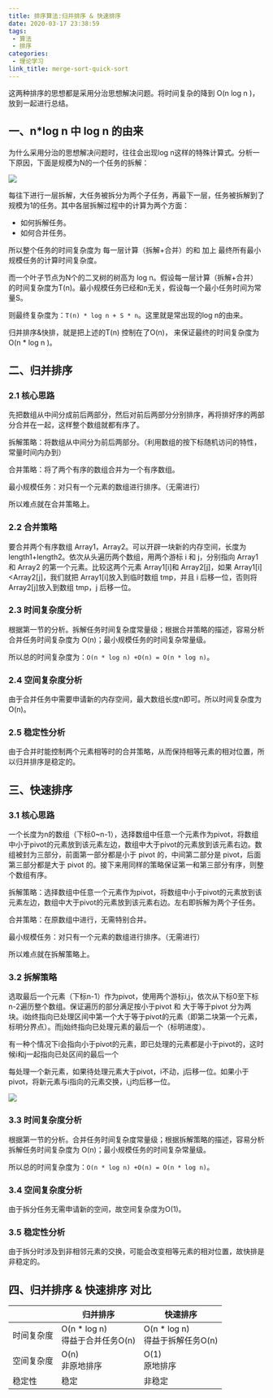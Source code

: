 ```yaml
---
title: 排序算法:归并排序 & 快速排序
date: 2020-03-17 23:38:59
tags: 
 - 算法
 - 排序
categories: 
 - 理论学习
link_title: merge-sort-quick-sort
---
```

这两种排序的思想都是采用分治思想解决问题。将时间复杂的降到 O(n log n )，放到一起进行总结。

## 一、n*log n 中 log n 的由来
为什么采用分治的思想解决问题时，往往会出现log n这样的特殊计算式。分析一下原因，下面是规模为N的一个任务的拆解：
<!-- more -->
![](https://stonerivers.oss-cn-beijing.aliyuncs.com/9X56AEKY8HPTSPI1FOIV.png)

每往下进行一层拆解，大任务被拆分为两个子任务，再最下一层，任务被拆解到了规模为1的任务。其中各层拆解过程中的计算为两个方面：

- 如何拆解任务。
- 如何合并任务。

所以整个任务的时间复杂度为 每一层计算（拆解+合并）的和 加上 最终所有最小规模任务的计算时间复杂度。

而一个叶子节点为N个的二叉树的树高为 log n。假设每一层计算（拆解+合并）的时间复杂度为T(n)。最小规模任务已经和n无关，假设每一个最小任务时间为常量S。

则最终复杂度为：``T(n) * log n + S * n``。这里就是常出现的log n的由来。

归并排序&快排，就是把上述的T(n) 控制在了O(n)， 来保证最终的时间复杂度为  O(n * log n )。

## 二、归并排序

### 2.1 核心思路

先把数组从中间分成前后两部分，然后对前后两部分分别排序，再将排好序的两部分合并在一起，这样整个数组就都有序了。

拆解策略：将数组从中间分为前后两部分。（利用数组的按下标随机访问的特性，常量时间内办到）

合并策略：将了两个有序的数组合并为一个有序数组。

最小规模任务：对只有一个元素的数组进行排序。（无需进行）

所以难点就在合并策略上。

### 2.2 合并策略

要合并两个有序数组 Array1，Array2。可以开辟一块新的内存空间，长度为length1+length2。依次从头遍历两个数组，用两个游标 i 和 j，分别指向 Array1和 Array2 的第一个元素。比较这两个元素 Array1[i]和 Array2[j]，如果 Array1[i]<Array2[j]，我们就把 Array1[i]放入到临时数组 tmp，并且 i 后移一位，否则将 Array2[j]放入到数组 tmp，j 后移一位。

### 2.3 时间复杂度分析

根据第一节的分析。拆解任务时间复杂度常量级；根据合并策略的描述，容易分析合并任务时间复杂度为 O(n)；最小规模任务的时间复杂常量级。

所以总的时间复杂度为：``O(n * log n) +O(n) = O(n * log n)``。

### 2.4 空间复杂度分析

由于合并任务中需要申请新的内存空间，最大数组长度n即可。所以时间复杂度为 O(n)。

### 2.5 稳定性分析

由于合并时能控制两个元素相等时的合并策略，从而保持相等元素的相对位置，所以归并排序是稳定的。



## 三、快速排序

### 3.1 核心思路

一个长度为n的数组（下标0~n-1），选择数组中任意一个元素作为pivot，将数组中小于pivot的元素放到该元素左边，数组中大于pivot的元素放到该元素右边。数组被封为三部分，前面第一部分都是小于 pivot 的，中间第二部分是 pivot，后面第三部分都是大于 pivot 的。接下来用同样的策略保证第一和第三部分有序，则整个数组有序。

拆解策略：选择数组中任意一个元素作为pivot，将数组中小于pivot的元素放到该元素左边，数组中大于pivot的元素放到该元素右边。左右即拆解为两个子任务。

合并策略：在原数组中进行，无需特别合并。

最小规模任务：对只有一个元素的数组进行排序。（无需进行）

所以难点就在拆解策略上。

### 3.2 拆解策略

选取最后一个元素（下标n-1）作为pivot，使用两个游标i,j，依次从下标0至下标n-2遍历整个数组。保证遍历的部分满足按小于pivot 和 大于等于pivot 分为两块。i始终指向已处理区间中第一个大于等于pivot的元素（即第二块第一个元素，标明分界点）。而j始终指向已处理元素的最后一个（标明进度）。

有一种个情况下i会指向小于pivot的元素，即已处理的元素都是小于pivot的，这时候i和j一起指向已处区间的最后一个

每处理一个新元素，如果待处理元素大于pivot，i不动，j后移一位。如果小于pivot，将新元素与i指向的元素交换，i,j均后移一位。

![](https://stonerivers.oss-cn-beijing.aliyuncs.com/2JP7XTBHPDFVJJJ9GW2I.png)

### 3.3 时间复杂度分析

根据第一节的分析。合并任务时间复杂度常量级；根据拆解策略的描述，容易分析拆解任务时间复杂度为 O(n)；最小规模任务的时间复杂常量级。

所以总的时间复杂度为：``O(n * log n) +O(n) = O(n * log n)``。

### 3.4 空间复杂度分析

由于拆分任务无需申请新的空间，故空间复杂度为O(1)。

### 3.5 稳定性分析

由于拆分时涉及到非相邻元素的交换，可能会改变相等元素的相对位置，故快排是非稳定的。

## 四、归并排序 & 快速排序 对比

|            | 归并排序                            | 快速排序                            |
| ---------- | ----------------------------------- | ----------------------------------- |
| 时间复杂度 | O(n * log n)<br />得益于合并任务O(n) | O(n * log n)<br />得益于拆解任务O(n) |
| 空间复杂度 | O(n)<br />非原地排序                | O(1)<br />原地排序                  |
| 稳定性     | 稳定                                | 非稳定                              |
